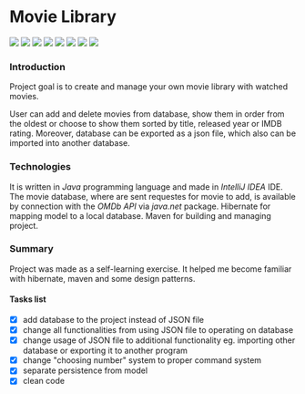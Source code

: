 # Movie Library
[![](https://img.shields.io/badge/Intellij_IDEA-2020.2-brown)]()
[![](https://img.shields.io/badge/Java-14.0.2-white)]()
[![](https://img.shields.io/badge/Maven-4.0.0-black)](https://maven.apache.org/)
[![](https://img.shields.io/badge/Hibernate-5.4.27-green)](https://mvnrepository.com/artifact/org.hibernate/hibernate-core/5.4.27.Final)
[![](https://img.shields.io/badge/lombok-1.18.12-yellow)](https://mvnrepository.com/artifact/org.projectlombok/lombok/1.18.12)
[![](https://img.shields.io/badge/mysql-8.0.22-blue)](https://mvnrepository.com/artifact/mysql/mysql-connector-java/8.0.22)
[![](https://img.shields.io/badge/gson-2.8.6-red)](https://mvnrepository.com/artifact/com.google.code.gson/gson/2.8.6)
[![](https://img.shields.io/badge/org.json-20200518-orange)](https://mvnrepository.com/artifact/org.json/json/20200518)

### Introduction

Project goal is to create and manage your own movie library with watched movies.

User can add and delete movies from database, show them in order from the oldest or choose to show them sorted by title, released year or IMDB rating. 
Moreover, database can be exported as a json file, which also can be imported into another database.

### Technologies

It is written in _Java_ programming language and made in _IntelliJ IDEA_ IDE.
The movie database, where are sent requestes for movie to add, is available by connection with the _OMDb API_ via _java.net_ package.
Hibernate for mapping model to a local database.
Maven for building and managing project.

### Summary

Project was made as a self-learning exercise. It helped me become familiar with hibernate, maven and some design patterns.

#### Tasks list

- [x] add database to the project instead of JSON file
- [x] change all functionalities from using JSON file to operating on database
- [x] change usage of JSON file to additional functionality eg. importing other database or exporting it to another program
- [x] change "choosing number" system to proper command system
- [x] separate persistence from model
- [x] clean code
